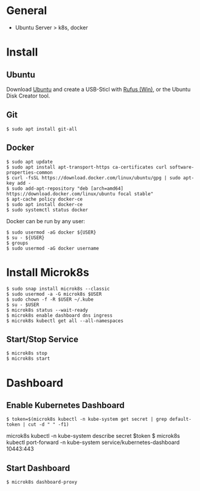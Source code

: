 # General

* Ubuntu Server > k8s, docker

# Install

## Ubuntu

Download [Ubuntu](https://ubuntu.com/#download) and create a USB-Sticl with [Rufus (Win)](https://rufus.ie/en/), or the Ubuntu Disk Creator tool.

## Git

    $ sudo apt install git-all

## Docker

    $ sudo apt update
    $ sudo apt install apt-transport-https ca-certificates curl software-properties-common
    $ curl -fsSL https://download.docker.com/linux/ubuntu/gpg | sudo apt-key add -
    $ sudo add-apt-repository "deb [arch=amd64] https://download.docker.com/linux/ubuntu focal stable"
    $ apt-cache policy docker-ce
    $ sudo apt install docker-ce
    $ sudo systemctl status docker
    
Docker can be run by any user:  
    
    $ sudo usermod -aG docker ${USER}
    $ su - ${USER}
    $ groups
    $ sudo usermod -aG docker username

# Install Microk8s

    $ sudo snap install microk8s --classic
    $ sudo usermod -a -G microk8s $USER
    $ sudo chown -f -R $USER ~/.kube
    $ su - $USER
    $ microk8s status --wait-ready
    $ microk8s enable dashboard dns ingress
    $ microk8s kubectl get all --all-namespaces

## Start/Stop Service

    $ microk8s stop
    $ microk8s start
    
# Dashboard
    
## Enable Kubernetes Dashboard

    $ token=$(microk8s kubectl -n kube-system get secret | grep default-token | cut -d " " -f1)
microk8s kubectl -n kube-system describe secret $token
    $ microk8s kubectl port-forward -n kube-system service/kubernetes-dashboard 10443:443
    
## Start Dashboard

    $ microk8s dashboard-proxy
